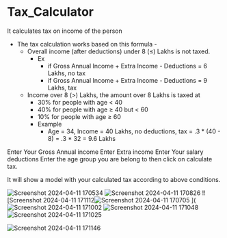 # Tax_Calculator
It calculates tax on income of the person 
- The tax calculation works based on this formula -
    - Overall income (after deductions) under 8 (≤) Lakhs is not taxed.
        - Ex 
            - if Gross Annual Income + Extra Income - Deductions =  6 Lakhs, no tax
            - if Gross Annual Income + Extra Income - Deductions =  9 Lakhs, tax
    - Income over 8 (>) Lakhs, the amount over 8 Lakhs is taxed at
        - 30% for people with age < 40
        - 40% for people with age ≥ 40 but < 60
        - 10% for people with age ≥ 60
        - Example
            - Age = 34, Income = 40 Lakhs, no deductions, tax = .3 * (40 - 8) = .3 * 32 = 9.6 Lakhs


Enter Your Gross Annual income 
Enter Extra income 
Enter Your salary deductions 
Enter the age group you are belong to then click on calculate tax.

It will show a model with your calculated tax according to above conditions.



![Screenshot 2024-04-11 170534](https://github.com/Pdawane/Tax_Calculator/assets/123566848/e3cff911-ccd4-40b2-9e34-92c7e99b293a)
![Screenshot 2024-04-11 170826](https://github.com/Pdawane/Tax_Calculator/assets/123566848/73479cc3-ce3a-4ec4-8e9c-be6fdef65f3d)
 !![Screenshot 2024-04-11 171112![Screenshot 2024-04-11 170705](https://github.com/Pdawane/Tax_Calculator/assets/123566848/f45a7f2d-a517-4eba-8c95-8c732940b6ec)
](![Screenshot 2024-04-11 171002](https://github.com/Pdawane/Tax_Calculator/assets/123566848/bef97bee-8912-43c7-af0d-aab142ef0198)
 ![Screenshot 2024-04-11 171048](https://github.com/Pdawane/Tax_Calculator/assets/123566848/a74307dd-8b48-4878-8cf7-13729d030b9b)
![Screenshot 2024-04-11 171025](https://github.com/Pdawane/Tax_Calculator/assets/123566848/bb5d197d-5866-4719-aee6-6cd0ee71ef70)

![Screenshot 2024-04-11 171146](https://github.com/Pdawane/Tax_Calculator/assets/123566848/d372458a-081c-4b9b-8304-cd4945edc9d9)




  
